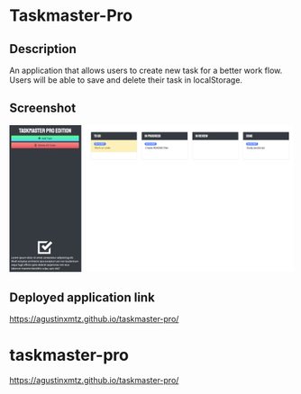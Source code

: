 # Taskmaster-Pro
## Description
An application that allows users to create new task for a better work flow. Users will be able to save and delete their task in localStorage.

## Screenshot
<img src = "./assets/images/Task.png"/>

## Deployed application link
 https://agustinxmtz.github.io/taskmaster-pro/

# taskmaster-pro
https://agustinxmtz.github.io/taskmaster-pro/

